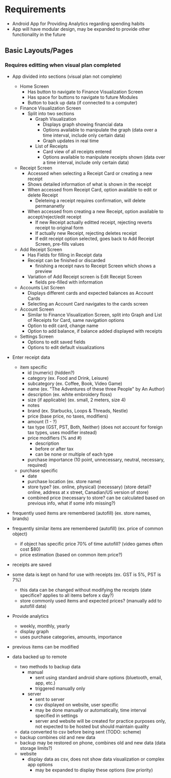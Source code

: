# Requirements

- Android App for Providing Analytics regarding spending habits
- App will have modular design, may be expanded to provide other functionality in the future

## Basic Layouts/Pages
### Requires editting when visual plan completed

- App divided into sections (visual plan not complete)
    - Home Screen
        - Has button to navigate to Finance Visualization Screen
        - Has space for buttons to navigate to future Modules
        - Button to back up data (if connected to a computer)
    - Finance Visualization Screen
        - Split into two sections
            - Graph Visualization
                - Displays graph showing financial data
                - Options available to manipulate the graph (data over a time interval, include only certain data)
                - Graph updates in real time
            - List of Receipts
                - Card view of all receipts entered
                - Options available to manipulate receipts shown (data over a time interval, include only certain data)
    - Receipt Screen
        - Accessed when selecting a Receipt Card or creating a new receipt
        - Shows detailed information of what is shown in the receipt
        - When accessed from Receipt Card, option available to edit or delete Receipt
            - Deleteing a receipt requires confirmation, will delete permananetly
        - When accessed from creating a new Receipt, option available to accept/reject/edit receipt
            - If new Receipt actually editted receipt, rejecting reverts receipt to original form
            - If actually new Receipt, rejecting deletes receipt
            - If edit receipt option selected, goes back to Add Receipt Screen, pre-fills values
    - Add Receipt Screen
        - Has Fields for filling in Receipt data
        - Receipt can be finished or discarded
            - finishing a receipt navs to Receipt Screen which shows a preview
        - Variation of Add Receipt screen is Edit Receipt Screen
            - fields pre-filled with information
    - Accounts List Screen
        - Displays different cards and expected balances as Account Cards
        - Selecting an Account Card navigates to the cards screen
    - Account Screen
        - Similar to Finance Visualization Screen, split into Graph and List of Receipts for Card, same navigation options
        - Option to edit card, change name
        - Option to add balance, if balance added displayed with receipts
    - Settings Screen
        - Options to edit saved fields
        - Options to edit default visualizations

- Enter receipt data
    - item specific
        - id (numeric) (hidden?)
        - category (ex. Food and Drink, Leisure)
        - subcategory (ex. Coffee, Book, Video Game)
        - name (ex. "The Adventures of these three People" by An Author)
        - description (ex. white embroidery floss)
        - size (if applicable) (ex. small, 2 meters, size 4)
        - notes
        - brand (ex. Starbucks, Loops & Threads, Nestle)
        - price (base price, no taxes, modifiers)
        - amount (1 - ?)
        - tax type (GST, PST, Both, Neither) (does not account for foreign tax types, uses modifier instead)
        - price modifiers (% and #)
            - description
            - before or after tax
            - can be none or multiple of each type
        - purchase importance (10 point, unnecessary, neutral, necessary, required)
    - purchase specific
        - date
        - purchase location (ex. store name)
        - store type? (ex. online, physical) (necessary) (store detail? online, address at x street, Canadian/US version of store)
        - combined price (necessary to store? can be calculated based on previous info, what if some info missing?)
- frequently used items are remembered (autofill) (ex. store names, brands)
- frequently similar items are remembered (autofill) (ex. price of common object)
    - if object has specific price 70% of time autofill? (video games often cost $80)
    - price estimation (based on common item price?)
- receipts are saved
- some data is kept on hand for use with receipts (ex. GST is 5%, PST is 7%)
    - this data can be changed without modifying the receipts (date specifice? applies to all items before x day?)
    - store commonly used items and expected prices? (manually add to autofill data)
- Provide analytics
    - weekly, monthly, yearly
    - display graph
    - uses purchase categories, amounts, importance
- previous items can be modified
- data backed up to remote
    - two methods to backup data
        - manual
            - sent using standard android share options (bluetooth, email, app, etc.)
            - triggered manually only
        - server
            - sent to server
            - csv displayed on website, user specific
            - may be done manually or automatically, time interval specified in settings
            - server and website will be created for practice purposes only, not expected to be hosted but should maintain quality
    - data converted to csv before being sent (TODO: scheme)
    - backup combines old and new data
    - backup may be restored on phone, combines old and new data (data storage limits?)
    - website 
        - display data as csv, does not show data visualization or complex app options
            - may be expanded to display these options (low priority)